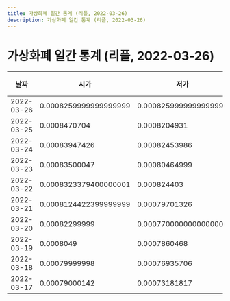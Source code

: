 ```yaml
---
title: 가상화폐 일간 통계 (리플, 2022-03-26)
description: 가상화폐 일간 통계 (리플, 2022-03-26)
---
```


가상화폐 일간 통계 (리플, 2022-03-26)
===

|날짜|시가|저가|고가|종가|비고|
|--|--|--|--|--|--|
|2022-03-26|0.0008259999999999999|0.0008259999999999999|0.00082600001|0.00082600001|    |
|2022-03-25|0.0008470704|0.0008204931|0.0008470704|0.000825|    |
|2022-03-24|0.00083947426|0.00082453986|0.00085355649|0.0008379636799999999|    |
|2022-03-23|0.00083500047|0.00080464999|0.0008499000100000001|0.0008394742899999999|    |
|2022-03-22|0.0008323379400000001|0.000824403|0.0008786081|0.00084336028|    |
|2022-03-21|0.0008124422399999999|0.00079701326|0.00085073082|0.000825132|    |
|2022-03-20|0.00082299999|0.0007700000000000001|0.0008247845999999999|0.00080837778|    |
|2022-03-19|0.0008049|0.0007860468|0.0008290392|0.0008129999999999999|    |
|2022-03-18|0.00079999998|0.00076935706|0.0008060000000000001|0.0008049|    |
|2022-03-17|0.00079000142|0.00073181817|0.00080836821|0.0007900014|    |
